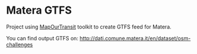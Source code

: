 # Matera GTFS

Project using [MapOurTransit](https://github.com/mapourtransit) toolkit
to create GTFS feed for Matera.

You can find output GTFS on:
http://dati.comune.matera.it/en/dataset/osm-challenges
